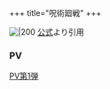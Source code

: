 +++
title="呪術廻戦"
+++

![|200](https://jujutsukaisen.jp/images/episodes/22-1.jpg)
[公式](https://www.google.com/url?sa=i&url=https%3A%2F%2Fjujutsukaisen.jp%2Fepisodes%2Findex_1st.php&psig=AOvVaw29C6lP0TmZ3gB89KHq6nfU&ust=1720780791980000&source=images&cd=vfe&opi=89978449&ved=0CBEQjRxqFwoTCOCd0JzmnocDFQAAAAAdAAAAABAE)より引用

### PV
[PV第1弾](https://www.youtube.com/watch?v=RIyb52EMx8c)
